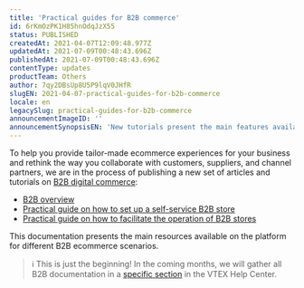 ```yaml
---
title: 'Practical guides for B2B commerce'
id: 6rKmOzPK1H85hnOdqJzX55
status: PUBLISHED
createdAt: 2021-04-07T12:09:48.977Z
updatedAt: 2021-07-09T00:48:43.696Z
publishedAt: 2021-07-09T00:48:43.696Z
contentType: updates
productTeam: Others
author: 7qy2DBsUp8U5P9lqV0JHfR
slugEN: 2021-04-07-practical-guides-for-b2b-commerce
locale: en
legacySlug: practical-guides-for-b2b-commerce
announcementImageID: ''
announcementSynopsisEN: 'New tutorials present the main features available on the platform for different B2B ecommerce scenarios.'
---
```


To help you provide tailor-made ecommerce experiences for your business and rethink the way you collaborate with customers, suppliers, and channel partners, we are in the process of publishing a new set of articles and tutorials on [B2B digital commerce](https://vtex.com/us-en/b2b-commerce/ "B2B commerce"):

- [B2B overview](https://help.vtex.com/en/tutorial/b2b-overview--5vb9SNXhX2bZnkpAh7ADdC "Visão geral de B2B")
- [Practical guide on how to set up a self-service B2B store](https://help.vtex.com/en/tutorial/configuring-b2b-self-service-stores--4576nMaRKk4madDZ7liiXS "Guia prático sobre como configurar loja B2B self-service")
- [Practical guide on how to facilitate the operation of B2B stores](https://help.vtex.com/en/tutorial/facilitating-b2b-store-operation--8t1f9FYBsSCopHHVujKWR "Guia prático sobre como facilitar a operação da loja B2B")

This documentation presents the main resources available on the platform for different B2B ecommerce scenarios.

>ℹ️ This is just the beginning! In the coming months, we will gather all B2B documentation in a [specific section](https://help.vtex.com/en/category/b2b--3BQkex089ohYNodLZKKrhi) in the VTEX Help Center.
